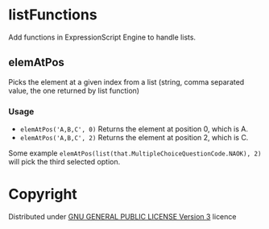# listFunctions

Add functions in ExpressionScript Engine to handle lists.

## elemAtPos

Picks the element at a given index from a list (string, comma separated value, the one returned by list function)

### Usage

- `elemAtPos('A,B,C', 0)` Returns the element at position 0, which is A.
- `elemAtPos('A,B,C', 2)` Returns the element at position 2, which is C.

Some example `elemAtPos(list(that.MultipleChoiceQuestionCode.NAOK), 2)` will pick the third selected option.

# Copyright
Distributed under [GNU GENERAL PUBLIC LICENSE Version 3](http://www.gnu.org/licenses/gpl.txt) licence
